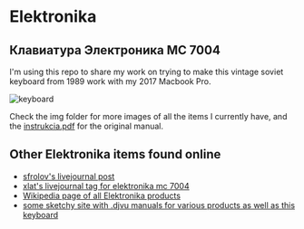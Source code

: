 # Elektronika
## Клавиатура Электроника МС 7004

I'm using this repo to share my work on trying to make this vintage soviet keyboard from 1989 work with my 2017 Macbook Pro. 

![keyboard](img/keyboard.png)

Check the img folder for more images of all the items I currently have, and the [instrukcia.pdf](instrukcia.pdf) for the original manual.

## Other Elektronika items found online

- [sfrolov's livejournal post](https://sfrolov.livejournal.com/62753.html)
- [xlat's livejournal tag for elektronika mc 7004](https://xlat.livejournal.com/tag/Электроника%20МС%207004)
- [Wikipedia page of all Elektronika products](https://ru.wikipedia.org/wiki/Электроника_(торговая_марка))
- [some sketchy site with .djvu manuals for various products as well as this keyboard](http://era-cg.su/grands/dvkdoc.htm)